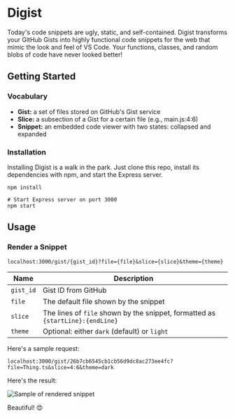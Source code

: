 # Digist

Today's code snippets are ugly, static, and self-contained. Digist transforms your GitHub Gists into highly functional code snippets for the web that mimic the look and feel of VS Code. Your functions, classes, and random blobs of code have never looked better!

## Getting Started

### Vocabulary

- **Gist:** a set of files stored on GitHub's Gist service
- **Slice:** a subsection of a Gist for a certain file (e.g., main.js:4:6)
- **Snippet:** an embedded code viewer with two states: collapsed and expanded

### Installation

Installing Digist is a walk in the park. Just clone this repo, install its dependencies with npm, and start the Express server.

```shell
npm install

# Start Express server on port 3000
npm start
```

## Usage

### Render a Snippet

`localhost:3000/gist/{gist_id}?file={file}&slice={slice}&theme={theme}`

| Name      | Description                                                                    |
| --------- | ------------------------------------------------------------------------------ |
| `gist_id` | Gist ID from GitHub                                                            |
| `file`    | The default file shown by the snippet                                          |
| `slice`   | The lines of `file` shown by the snippet, formatted as `{startLine}:{endLine}` |
| `theme`   | Optional: either `dark` (default) or `light`                                   |

Here's a sample request:

`localhost:3000/gist/26b7cb6545cb1cb56d9dc8ac273ee4fc?file=Thing.ts&slice=4:6&theme=dark`

Here's the result:

![Sample of rendered snippet](https://i.imgur.com/utRwmXX.png)

Beautiful! 😍
